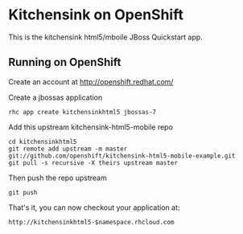 Kitchensink on OpenShift
=========================

This is the kitchensink html5/mboile JBoss Quickstart app.

Running on OpenShift
--------------------

Create an account at http://openshift.redhat.com/

Create a jbossas application

    rhc app create kitchensinkhtml5 jbossas-7

Add this upstream kitchensink-html5-mobile repo

    cd kitchensinkhtml5
    git remote add upstream -m master git://github.com/openshift/kitchensink-html5-mobile-example.git
    git pull -s recursive -X theirs upstream master

Then push the repo upstream

    git push

That's it, you can now checkout your application at:

    http://kitchensinkhtml5-$namespace.rhcloud.com

